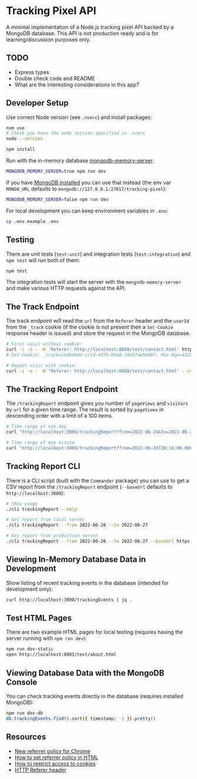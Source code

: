 # Tracking Pixel API

A minimal implementation of a Node.js tracking pixel API backed by a MongoDB database. This API is not production ready and is for learning/discussion purposes only.

## TODO

* Express types
* Double check code and README
* What are the interesting considerations in this app?

## Developer Setup

Use correct Node version (see `.nvmrc`) and install packages:

```sh
nvm use
# Check you have the node version specified in .nvmrc
node --version

npm install
```

Run with the in-memory database [mongodb-memory-server](https://github.com/nodkz/mongodb-memory-server):

```sh
MONGODB_MEMORY_SERVER=true npm run dev
```

If you have [MongoDB installed](https://www.mongodb.com/docs/manual/tutorial/install-mongodb-on-os-x/) you can use that instead (the env var `MONGO_URL` defaults to `mongodb://127.0.0.1:27017/tracking-pixel`):

```sh
MONGODB_MEMORY_SERVER=false npm run dev
```

For local development you can keep environment variables in `.env`:

```sh
cp .env.example .env
```

## Testing

There are unit tests (`test:unit`) and integration tests (`test:integration`) and `npm test` will run both of them:

```sh
npm test
```

The integration tests will start the server with the `mongodb-memory-server` and make various HTTP requests against the API.

## The Track Endpoint

The track endpoint will read the `url` from the `Referer` header and the `userId` from the `_track` cookie (if the cookie is not present then a `Set-Cookie` response header is issued) and store the request in the MongoDB database.

```sh
# First visit without cookie:
curl -i -o - -H 'Referer: http://localhost:8080/test/contact.html' http://localhost:3000/track
# Set-Cookie: _track=ce3be6d4-cc1d-4375-89a6-7da37ae5646f; Max-Age=43200; Path=/; Expires=Sat, 25 Jun 2022 02:31:06 GMT; HttpOnly

# Repeat visit with cookie:
curl -i -o - -H 'Referer: http://localhost:8080/test/contact.html' --cookie "_track=ce3be6d4-cc1d-4375-89a6-7da37ae5646f" -o /dev/null http://localhost:3000/track
```

## The Tracking Report Endpoint

The `/trackingReport` endpoint gives you number of `pageViews` and `visitors` by `url` for a given time range. The result is sorted by `pageViews` in descending order with a limit of a 100 items.

```sh
# Time range of one day
curl "http://localhost:3000/trackingReport?from=2022-06-24&to=2022-06-25" | jq .

# Time range of one minute
curl "http://localhost:3000/trackingReport?from=2022-06-24T20:16:00.000Z&to=2022-06-24T20:17:00.000Z" | jq .
```

## Tracking Report CLI

There is a CLI script (built with the `Commander` package) you can use to get a CSV report from the `/trackingReport` endpoint (`--baseUrl` defaults to `http://localhost:3000`):

```sh
# Show usage
./cli trackingReport --help

# Get report from local server
./cli trackingReport --from 2022-06-26 --to 2022-06-27

# Get report from production server
./cli trackingReport --from 2022-06-26 --to 2022-06-27 --baseUrl https://url.of.production.tracking.api
```

## Viewing In-Memory Database Data in Development

Show listing of recent tracking events in the database (intended for development only):

```sh
curl http://localhost:3000/trackingEvents | jq .
```

## Test HTML Pages

There are two example HTML pages for local testing (requires having the server running with `npm run dev`):

```sh
npm run dev-static
open http://localhost:8081/test/about.html
```

## Viewing Database Data with the MongoDB Console

You can check tracking events directly in the database (requires installed MongoDB):

```sh
npm run dev-db
db.trackingEvents.find().sort({ timestamp: -1 }).pretty()
```

## Resources

* [New referrer policy for Chrome](https://developer.chrome.com/blog/referrer-policy-new-chrome-default/#:~:text=%23%20What%20does%20this%20change%20mean,the%20path%20and%20query%20string.)
* [How to set referrer policy in HTML](https://developer.mozilla.org/en-US/docs/Web/HTTP/Headers/Referrer-Policy#integration_with_html)
* [How to restrict access to cookies](https://developer.mozilla.org/en-US/docs/Web/HTTP/Cookies#restrict_access_to_cookies)
* [HTTP Referer header](https://developer.mozilla.org/en-US/docs/Web/HTTP/Headers/Referer)
